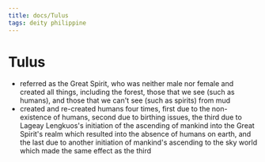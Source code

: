 ```yaml
---
title: docs/Tulus
tags: deity philippine
---
```


# Tulus
- referred as the Great Spirit, who was neither male nor female and created all things, including the forest, those that we see (such as humans), and those that we can't see (such as spirits) from mud
- created and re-created humans four times, first due to the non-existence of humans, second due to birthing issues, the third due to Lageay Lengkuos's initiation of the ascending of mankind into the Great Spirit's realm which resulted into the absence of humans on earth, and the last due to another initiation of mankind's ascending to the sky world which made the same effect as the third